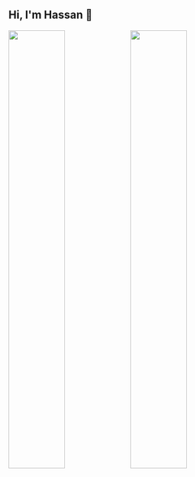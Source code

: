 ## Hi, I'm Hassan 👋

<img align="left" width="47%" src="https://github-readme-stats.vercel.app/api?username=hassanjamalii&theme=dark" show_icons=true bg color="000000" icon color="d0d0d0"  />
<img align="left" width="47%" src="https://github-readme-stats.vercel.app/api/top-langs/?username=hassanjamalii&layout=compact&theme=dark" bg color="000000" />

